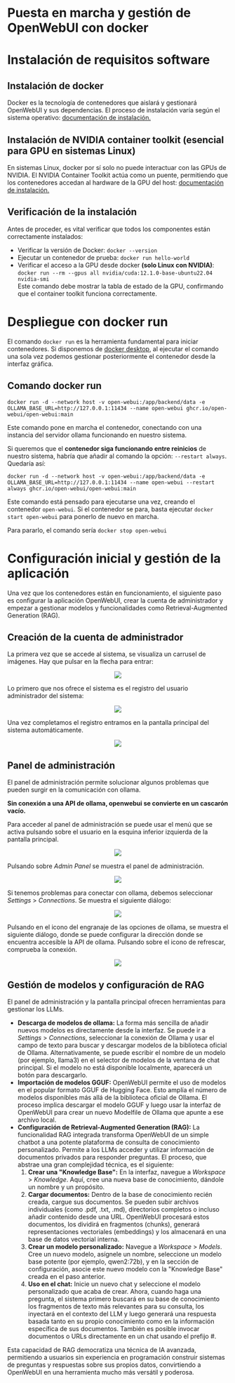 

# **Puesta en marcha y gestión de OpenWebUI con docker**

# **Instalación de requisitos software**

## **Instalación de docker**

Docker es la tecnología de contenedores que aislará y gestionará OpenWebUI y sus dependencias. El proceso de instalación varía según el sistema operativo: [documentación de instalación.](https://docs.docker.com/engine/install/)


## **Instalación de NVIDIA container toolkit (esencial para GPU en sistemas Linux)**

En sistemas Linux, docker por sí solo no puede interactuar con las GPUs de NVIDIA. El NVIDIA Container Toolkit actúa como un puente, permitiendo que los contenedores accedan al hardware de la GPU del host: [documentación de instalación.](https://docs.nvidia.com/datacenter/cloud-native/container-toolkit/1.18.0/)

## **Verificación de la instalación**

Antes de proceder, es vital verificar que todos los componentes están correctamente instalados:

* Verificar la versión de Docker: `docker --version`
* Ejecutar un contenedor de prueba: `docker run hello-world`  
* Verificar el acceso a la GPU desde docker **(solo Linux con NVIDIA)**:  
 `docker run --rm --gpus all nvidia/cuda:12.1.0-base-ubuntu22.04 nvidia-smi`  
 Este comando debe mostrar la tabla de estado de la GPU, confirmando que el container toolkit funciona correctamente.

# **Despliegue con docker run**

El comando `docker run` es la herramienta fundamental para iniciar contenedores. Si disponemos de [docker desktop](https://www.docker.com/products/docker-desktop/), al ejecutar el comando una sola vez podemos gestionar posteriormente el contenedor desde la interfaz gráfica.

## **Comando docker run**

`docker run -d --network host -v open-webui:/app/backend/data -e OLLAMA_BASE_URL=http://127.0.0.1:11434 --name open-webui ghcr.io/open-webui/open-webui:main`

Este comando pone en marcha el contenedor, conectando con una instancia del servidor ollama funcionando en nuestro sistema.

Si queremos que el **contenedor siga funcionando entre reinicios** de nuestro sistema, habría que añadir al comando la opción: `--restart always`. Quedaría así:

`docker run -d --network host -v open-webui:/app/backend/data -e OLLAMA_BASE_URL=http://127.0.0.1:11434 --name open-webui --restart always ghcr.io/open-webui/open-webui:main`

Este comando está pensado para ejecutarse una vez, creando el contenedor `open-webui`. Si el contenedor se para, basta ejecutar `docker start open-webui` para ponerlo de nuevo en marcha.

Para pararlo, el comando sería `docker stop open-webui`

# **Configuración inicial y gestión de la aplicación**

Una vez que los contenedores están en funcionamiento, el siguiente paso es configurar la aplicación OpenWebUI, crear la cuenta de administrador y empezar a gestionar modelos y funcionalidades como Retrieval-Augmented Generation (RAG).

## **Creación de la cuenta de administrador**

La primera vez que se accede al sistema, se visualiza un carrusel de imágenes. Hay que pulsar en la flecha para entrar:

<div align="center"><img src="/openwebui/capturas/inicio.png"></div>

Lo primero que nos ofrece el sistema es el registro del usuario administrador del sistema:

<div align="center"><img src="/openwebui/capturas/registro_admin.png"></div>

Una vez completamos el registro entramos en la pantalla principal del sistema automáticamente.

<div align="center"><img src="/openwebui/capturas/pantalla_principal.png"></div>

## **Panel de administración**

El panel de administración permite solucionar algunos problemas que pueden surgir en la comunicación con ollama.

**Sin conexión a una API de ollama, openwebui se convierte en un cascarón vacío.**

Para acceder al panel de administración se puede usar el menú que se activa pulsando sobre el usuario en la esquina inferior izquierda de la pantalla principal.

<div align="center"><img src="/openwebui/capturas/menu_admin.png"></div>

Pulsando sobre *Admin Panel* se muestra el panel de administración.

<div align="center"><img src="/openwebui/capturas/panel_admin.png"></div>

Si tenemos problemas para conectar con ollama, debemos seleccionar *Settings* \> *Connections*. Se muestra el siguiente diálogo:

<div align="center"><img src="/openwebui/capturas/connections.png"></div>

Pulsando en el icono del engranaje de las opciones de ollama, se muestra el siguiente diálogo, donde se puede configurar la dirección donde se encuentra accesible la API de ollama. Pulsando sobre el icono de refrescar, comprueba la conexión.

<div align="center"><img src="/openwebui/capturas/ollama_config.png"></div>


## **Gestión de modelos y configuración de RAG**

El panel de administración y la pantalla principal ofrecen herramientas para gestionar los LLMs.

* **Descarga de modelos de ollama:** La forma más sencilla de añadir nuevos modelos es directamente desde la interfaz. Se puede ir a *Settings* \> *Connections*, seleccionar la conexión de Ollama y usar el campo de texto para buscar y descargar modelos de la biblioteca oficial de Ollama. Alternativamente, se puede escribir el nombre de un modelo (por ejemplo, llama3) en el selector de modelos de la ventana de chat principal. Si el modelo no está disponible localmente, aparecerá un botón para descargarlo.
* **Importación de modelos GGUF:** OpenWebUI permite el uso de modelos en el popular formato GGUF de Hugging Face. Esto amplía el número de modelos disponibles más allá de la biblioteca oficial de Ollama. El proceso implica descargar el modelo GGUF y luego usar la interfaz de OpenWebUI para crear un nuevo Modelfile de Ollama que apunte a ese archivo local.  
* **Configuración de Retrieval-Augmented Generation (RAG):** La funcionalidad RAG integrada transforma OpenWebUI de un simple chatbot a una potente plataforma de consulta de conocimiento personalizado. Permite a los LLMs acceder y utilizar información de documentos privados para responder preguntas. El proceso, que abstrae una gran complejidad técnica, es el siguiente:  
  1. **Crear una "Knowledge Base":** En la interfaz, navegue a *Workspace* \> *Knowledge*. Aquí, cree una nueva base de conocimiento, dándole un nombre y un propósito.  
  2. **Cargar documentos:** Dentro de la base de conocimiento recién creada, cargue sus documentos. Se pueden subir archivos individuales (como .pdf, .txt, .md), directorios completos o incluso añadir contenido desde una URL. OpenWebUI procesará estos documentos, los dividirá en fragmentos (chunks), generará representaciones vectoriales (embeddings) y los almacenará en una base de datos vectorial interna.  
  3. **Crear un modelo personalizado:** Navegue a *Workspace* \> *Models*. Cree un nuevo modelo, asígnele un nombre, seleccione un modelo base potente (por ejemplo, qwen2:72b), y en la sección de configuración, asocie este nuevo modelo con la "Knowledge Base" creada en el paso anterior.  
  4. **Uso en el chat:** Inicie un nuevo chat y seleccione el modelo personalizado que acaba de crear. Ahora, cuando haga una pregunta, el sistema primero buscará en su base de conocimiento los fragmentos de texto más relevantes para su consulta, los inyectará en el contexto del LLM y luego generará una respuesta basada tanto en su propio conocimiento como en la información específica de sus documentos. También es posible invocar documentos o URLs directamente en un chat usando el prefijo \#.  

Esta capacidad de RAG democratiza una técnica de IA avanzada, permitiendo a usuarios sin experiencia en programación construir sistemas de preguntas y respuestas sobre sus propios datos, convirtiendo a OpenWebUI en una herramienta mucho más versátil y poderosa.
